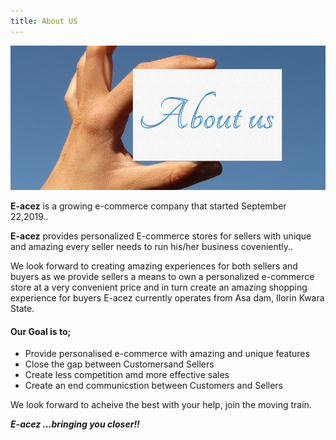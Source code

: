```yaml
---
title: About US
---
```


![About Image](about.jpg)

**E-acez** is a growing e-commerce company that started September 22,2019..

**E-acez** provides personalized E-commerce stores for sellers with unique and amazing every seller needs to run his/her business coveniently..

We look forward to creating amazing experiences for both sellers and buyers as we provide sellers a means to own a personalized e-commerce store at a very convenient price and in turn create an amazing shopping experience for buyers
 E-acez currently operates from  Asa dam, Ilorin Kwara State.
#### Our Goal is to;
* Provide personalised e-commerce with amazing and unique features
* Close the gap between Customersand Sellers
* Create less competition amd more effective sales
* Create an end communicstion between Customers and Sellers
 
We look forward to acheive the best with your help, join the moving train.

   **_E-acez ...bringing you closer!!_**



